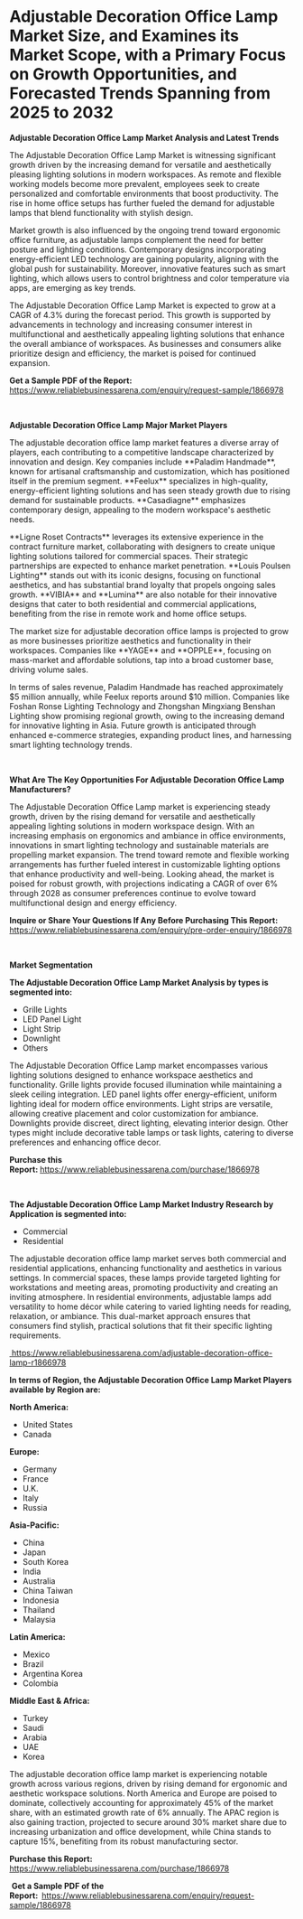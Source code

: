<p><h1>Adjustable Decoration Office Lamp Market Size, and Examines its Market Scope, with a Primary Focus on Growth Opportunities, and Forecasted Trends Spanning from 2025 to 2032</h1></p><p><strong>Adjustable Decoration Office Lamp Market Analysis and Latest Trends</strong></p>
<p><p>The Adjustable Decoration Office Lamp Market is witnessing significant growth driven by the increasing demand for versatile and aesthetically pleasing lighting solutions in modern workspaces. As remote and flexible working models become more prevalent, employees seek to create personalized and comfortable environments that boost productivity. The rise in home office setups has further fueled the demand for adjustable lamps that blend functionality with stylish design.</p><p>Market growth is also influenced by the ongoing trend toward ergonomic office furniture, as adjustable lamps complement the need for better posture and lighting conditions. Contemporary designs incorporating energy-efficient LED technology are gaining popularity, aligning with the global push for sustainability. Moreover, innovative features such as smart lighting, which allows users to control brightness and color temperature via apps, are emerging as key trends.</p><p>The Adjustable Decoration Office Lamp Market is expected to grow at a CAGR of 4.3% during the forecast period. This growth is supported by advancements in technology and increasing consumer interest in multifunctional and aesthetically appealing lighting solutions that enhance the overall ambiance of workspaces. As businesses and consumers alike prioritize design and efficiency, the market is poised for continued expansion.</p></p>
<p><strong>Get a Sample PDF of the Report:&nbsp;</strong> <a href="https://www.reliablebusinessarena.com/enquiry/request-sample/1866978?utm_campaign=3319&utm_medium=2&utm_source=Github&utm_content=ia&utm_term=15042025&utm_id=adjustable-decoration-office-lamp">https://www.reliablebusinessarena.com/enquiry/request-sample/1866978</a></p>
<p>&nbsp;</p>
<p><strong>Adjustable Decoration Office Lamp Major Market Players</strong></p>
<p><p>The adjustable decoration office lamp market features a diverse array of players, each contributing to a competitive landscape characterized by innovation and design. Key companies include **Paladim Handmade**, known for artisanal craftsmanship and customization, which has positioned itself in the premium segment. **Feelux** specializes in high-quality, energy-efficient lighting solutions and has seen steady growth due to rising demand for sustainable products. **Casadiagne** emphasizes contemporary design, appealing to the modern workspace's aesthetic needs.</p><p>**Ligne Roset Contracts** leverages its extensive experience in the contract furniture market, collaborating with designers to create unique lighting solutions tailored for commercial spaces. Their strategic partnerships are expected to enhance market penetration. **Louis Poulsen Lighting** stands out with its iconic designs, focusing on functional aesthetics, and has substantial brand loyalty that propels ongoing sales growth. **VIBIA** and **Lumina** are also notable for their innovative designs that cater to both residential and commercial applications, benefiting from the rise in remote work and home office setups.</p><p>The market size for adjustable decoration office lamps is projected to grow as more businesses prioritize aesthetics and functionality in their workspaces. Companies like **YAGE** and **OPPLE**, focusing on mass-market and affordable solutions, tap into a broad customer base, driving volume sales.</p><p>In terms of sales revenue, Paladim Handmade has reached approximately $5 million annually, while Feelux reports around $10 million. Companies like Foshan Ronse Lighting Technology and Zhongshan Mingxiang Benshan Lighting show promising regional growth, owing to the increasing demand for innovative lighting in Asia. Future growth is anticipated through enhanced e-commerce strategies, expanding product lines, and harnessing smart lighting technology trends.</p></p>
<p>&nbsp;</p>
<p><strong>What Are The Key Opportunities For Adjustable Decoration Office Lamp Manufacturers?</strong></p>
<p><p>The Adjustable Decoration Office Lamp market is experiencing steady growth, driven by the rising demand for versatile and aesthetically appealing lighting solutions in modern workspace design. With an increasing emphasis on ergonomics and ambiance in office environments, innovations in smart lighting technology and sustainable materials are propelling market expansion. The trend toward remote and flexible working arrangements has further fueled interest in customizable lighting options that enhance productivity and well-being. Looking ahead, the market is poised for robust growth, with projections indicating a CAGR of over 6% through 2028 as consumer preferences continue to evolve toward multifunctional design and energy efficiency.</p></p>
<p><strong>Inquire or Share Your Questions If Any Before Purchasing This Report:</strong> <a href="https://www.reliablebusinessarena.com/enquiry/pre-order-enquiry/1866978?utm_campaign=3319&utm_medium=2&utm_source=Github&utm_content=ia&utm_term=15042025&utm_id=adjustable-decoration-office-lamp">https://www.reliablebusinessarena.com/enquiry/pre-order-enquiry/1866978</a></p>
<p>&nbsp;</p>
<p><strong>Market Segmentation</strong></p>
<p><strong>The Adjustable Decoration Office Lamp Market Analysis by types is segmented into:</strong></p>
<p><ul><li>Grille Lights</li><li>LED Panel Light</li><li>Light Strip</li><li>Downlight</li><li>Others</li></ul></p>
<p><p>The Adjustable Decoration Office Lamp market encompasses various lighting solutions designed to enhance workspace aesthetics and functionality. Grille lights provide focused illumination while maintaining a sleek ceiling integration. LED panel lights offer energy-efficient, uniform lighting ideal for modern office environments. Light strips are versatile, allowing creative placement and color customization for ambiance. Downlights provide discreet, direct lighting, elevating interior design. Other types might include decorative table lamps or task lights, catering to diverse preferences and enhancing office decor.</p></p>
<p><strong>Purchase this Report:&nbsp;</strong><a href="https://www.reliablebusinessarena.com/purchase/1866978?utm_campaign=3319&utm_medium=2&utm_source=Github&utm_content=ia&utm_term=15042025&utm_id=adjustable-decoration-office-lamp">https://www.reliablebusinessarena.com/purchase/1866978</a></p>
<p>&nbsp;</p>
<p><strong>The Adjustable Decoration Office Lamp Market Industry Research by Application is segmented into:</strong></p>
<p><ul><li>Commercial</li><li>Residential</li></ul></p>
<p><p>The adjustable decoration office lamp market serves both commercial and residential applications, enhancing functionality and aesthetics in various settings. In commercial spaces, these lamps provide targeted lighting for workstations and meeting areas, promoting productivity and creating an inviting atmosphere. In residential environments, adjustable lamps add versatility to home décor while catering to varied lighting needs for reading, relaxation, or ambiance. This dual-market approach ensures that consumers find stylish, practical solutions that fit their specific lighting requirements.</p></p>
<p><a href="https://www.reliablebusinessarena.com/adjustable-decoration-office-lamp-r1866978?utm_campaign=3319&utm_medium=2&utm_source=Github&utm_content=ia&utm_term=15042025&utm_id=adjustable-decoration-office-lamp">&nbsp;https://www.reliablebusinessarena.com/adjustable-decoration-office-lamp-r1866978</a></p>
<p><strong>In terms of Region, the Adjustable Decoration Office Lamp Market Players available by Region are:</strong></p>
<p>
    <p> <strong> North America: </strong>
        <ul>
            <li>United States</li>
            <li>Canada</li>
        </ul>
        </p> 
    <p> <strong> Europe: </strong>
        <ul>
            <li>Germany</li>
            <li>France</li>
            <li>U.K.</li>
            <li>Italy</li>
            <li>Russia</li>
        </ul>
        </p> 
    <p> <strong> Asia-Pacific: </strong>
        <ul>
            <li>China</li>
            <li>Japan</li>
            <li>South Korea</li>
            <li>India</li>
            <li>Australia</li>
            <li>China Taiwan</li>
            <li>Indonesia</li>
            <li>Thailand</li>
            <li>Malaysia</li>
        </ul>
        </p> 
    <p> <strong> Latin America: </strong>
        <ul>
            <li>Mexico</li>
            <li>Brazil</li>
            <li>Argentina Korea</li>
            <li>Colombia</li>
        </ul>
        </p> 
    <p> <strong> Middle East & Africa: </strong>
        <ul>
            <li>Turkey</li>
            <li>Saudi</li>
            <li>Arabia</li>
            <li>UAE</li>
            <li>Korea</li>
        </ul>
    </p>
    </p>
<p><p>The adjustable decoration office lamp market is experiencing notable growth across various regions, driven by rising demand for ergonomic and aesthetic workspace solutions. North America and Europe are poised to dominate, collectively accounting for approximately 45% of the market share, with an estimated growth rate of 6% annually. The APAC region is also gaining traction, projected to secure around 30% market share due to increasing urbanization and office development, while China stands to capture 15%, benefiting from its robust manufacturing sector.</p></p>
<p><strong>Purchase this Report: </strong><a href="https://www.reliablebusinessarena.com/purchase/1866978?utm_campaign=3319&utm_medium=2&utm_source=Github&utm_content=ia&utm_term=15042025&utm_id=adjustable-decoration-office-lamp">https://www.reliablebusinessarena.com/purchase/1866978</a></p>
<p>&nbsp;<strong>Get a Sample PDF of the Report:&nbsp;&nbsp;</strong><a href="https://www.reliablebusinessarena.com/enquiry/request-sample/1866978?utm_campaign=3319&utm_medium=2&utm_source=Github&utm_content=ia&utm_term=15042025&utm_id=adjustable-decoration-office-lamp">https://www.reliablebusinessarena.com/enquiry/request-sample/1866978</a></p>
<p><strong></strong></p>
<p><p></p><p></p><p></p></p>